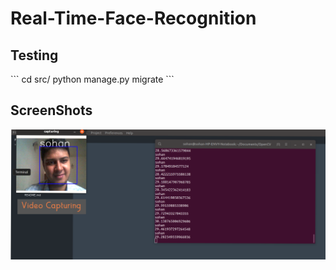 # Real-Time-Face-Recognition


<h2>Testing </h2>
```
cd src/ 
python manage.py migrate 
```

<h2>ScreenShots</h2>
<img src="https://github.com/sohanur-it/Real-Time-Face-Recognition/blob/master/Video-Capturing.png"><br><br>
